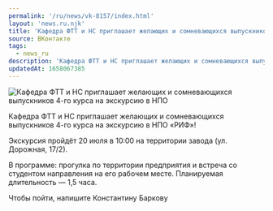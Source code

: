 ```yaml
---
permalink: '/ru/news/vk-8157/index.html'
layout: 'news.ru.njk'
title: 'Кафедра ФТТ и НС приглашает желающих и сомневающихся выпускников 4-го курса на экскурсию в НПО'
source: ВКонтакте
tags:
  - news_ru
description: 'Кафедра ФТТ и НС приглашает желающих и сомневающихся выпускников 4-го курса на экскурсию в НПО'
updatedAt: 1658067385
---
```

![Кафедра ФТТ и НС приглашает желающих и сомневающихся выпускников 4-го курса на экскурсию в НПО](https://sun9-45.userapi.com/impg/V-dhQj1VgpjgZ79vYycp4fWayR7XmxfnwK9flQ/QOjUOBIK7jQ.jpg?size=700x500&quality=96&sign=814c17a749653b88dfaf6dc7c4ba1fae&c_uniq_tag=x7m26BumH5N70G95QOjRukxA4n6nrLP6OavZMQx_9FM&type=album)

Кафедра ФТТ и НС приглашает желающих и сомневающихся выпускников 4-го курса на экскурсию в НПО «РИФ»!

Экскурсия пройдёт 20 июля в 10:00 на территории завода (ул. Дорожная, 17/2).

В программе: прогулка по территории предприятия и встреча со студентом направления на его рабочем месте. Планируемая длительность — 1,5 часа.

Чтобы пойти, напишите Константину Баркову
